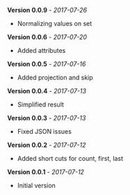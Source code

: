 **Version 0.0.9** - *2017-07-26*

- Normalizing values on set


**Version 0.0.6** - *2017-07-20*

- Added attributes


**Version 0.0.5** - *2017-07-16*

- Added projection and skip


**Version 0.0.4** - *2017-07-13*

- Simplified result


**Version 0.0.3** - *2017-07-13*

- Fixed JSON issues


**Version 0.0.2** - *2017-07-12*

- Added short cuts for count, first, last


**Version 0.0.1** - *2017-07-12*

- Initial version
